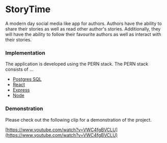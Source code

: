 ﻿# StoryTime
A modern day social media like app for authors. Authors have the ability to share their stories as well as read other author's stories. Additionally, they will have the ability to follow their favourite authors as well as interact with their stories.

### Implementation
The application is developed using the PERN stack. The PERN stack consists of ...
* [Postgres SQL]([https://www.postgresql.org/](https://www.postgresql.org/))
* [React]([https://reactjs.org/](https://reactjs.org/))
* [Express]([https://expressjs.com/](https://expressjs.com/))
* [Node]([https://nodejs.org/en/](https://nodejs.org/en/))

### Demonstration
Please check out the following clip for a demonstration of the project.

[https://www.youtube.com/watch?v=VWC4fgBVCLU](https://www.youtube.com/watch?v=VWC4fgBVCLU)

